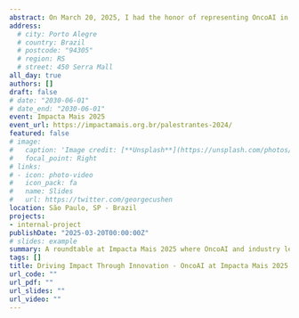 ```yaml
---
abstract: On March 20, 2025, I had the honor of representing OncoAI in a roundtable at Impacta Mais 2025 — the largest forum for impact investing and businesses in Brazil, organized by Impact Hub São Paulo and co-ideated by ICE. Alongside leaders like Umberto De Vuono (Carbon Token) and dana meschede (Dana Agro), we discussed key topics such as impact measurement, stakeholder engagement, future trends in our sectors, and what drives us toward building a more sustainable future. The event brought together over 1,500 participants committed to generating positive social and environmental impact through innovation and new business models.
address:
  # city: Porto Alegre
  # country: Brazil
  # postcode: "94305"
  # region: RS
  # street: 450 Serra Mall
all_day: true
authors: []
draft: false
# date: "2030-06-01"
# date_end: "2030-06-01"
event: Impacta Mais 2025
event_url: https://impactamais.org.br/palestrantes-2024/
featured: false
# image:
#   caption: 'Image credit: [**Unsplash**](https://unsplash.com/photos/bzdhc5b3Bxs)'
#   focal_point: Right
# links:
# - icon: photo-video
#   icon_pack: fa
#   name: Slides
#   url: https://twitter.com/georgecushen
location: São Paulo, SP - Brazil
projects:
- internal-project
publishDate: "2025-03-20T00:00:00Z"
# slides: example
summary: A roundtable at Impacta Mais 2025 where OncoAI and industry leaders discussed impact metrics, stakeholder engagement, and sustainable innovation.
tags: []
title: Driving Impact Through Innovation - OncoAI at Impacta Mais 2025
url_code: ""
url_pdf: ""
url_slides: ""
url_video: ""
---
```

